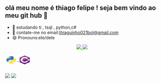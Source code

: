 ## olá meu nome é thiago felipe ! seja bem vindo ao meu git hub 👋


- 🌱  estudando ti , tsql , python,c#
- 💬 contate-me no email:thiaguinho021bol@gmail.com
- 😄 Pronouns:ele/dele


<div align="center">
  <a href="https://github.com/Thiagofgoliver">
  <img height="180em" src="https://github-readme-stats.vercel.app/api?username=Thiagofgoliver&show_icons=&theme=dark&include_all_commits=true&count_private=false"/>
  <img height="180em" src="https://github-readme-stats.vercel.app/api/top-langs/?username=Thiagofgoliver&layout=compact&langs_count=7&theme=dracula"/>
</div>
<div style="display: inline_block"><br>
 
  <img align="center" alt="Thiago-Python" height="30" width="40" src="https://raw.githubusercontent.com/devicons/devicon/master/icons/python/python-original.svg">
  <img align="center" alt="Thiago-Csharp" height="30" width="40" src="https://raw.githubusercontent.com/devicons/devicon/master/icons/csharp/csharp-original.svg">

  
  ##
 
<div> 

  <a href="https://instagram.com/felipe_guimaraes___0?igshid=YmMyMTA2M2Y=" target="_blank"><img src="https://img.shields.io/badge/-Instagram-%23E4405F?style=for-the-badge&logo=instagram&logoColor=white" target="_blank"></a>
  <a href="https://www.linkedin.com/in/thiago-felipe-guimar%C3%A3es-oliveira-8b29a2249/" target="_blank"><img src="https://img.shields.io/badge/-LinkedIn-%230077B5?style=for-the-badge&logo=linkedin&logoColor=white" target="_blank"></a> 
 
 
</div>

